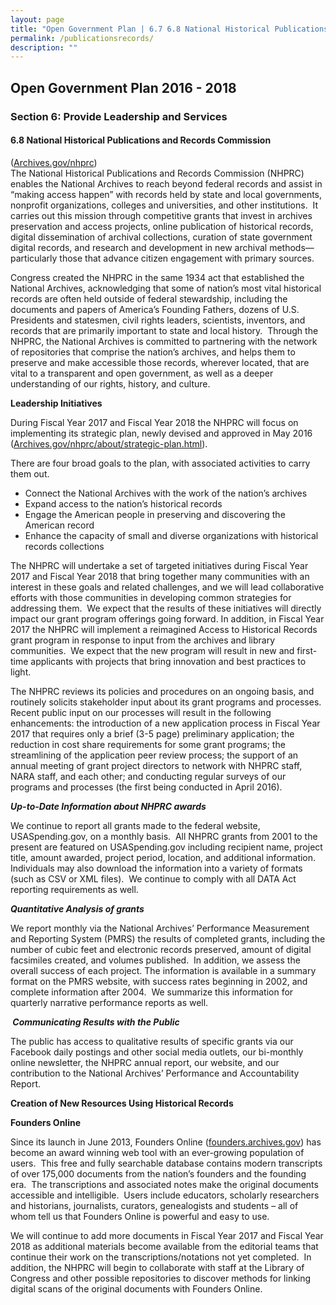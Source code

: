 ```yaml
---
layout: page
title: "Open Government Plan | 6.7 6.8 National Historical Publications and Records Commission "
permalink: /publicationsrecords/
description: ""
---
```


## Open Government Plan 2016 - 2018

### Section 6: Provide Leadership and Services

#### 6.8 National Historical Publications and Records Commission



<p>(<a href="http://archives.gov/nhprc/">Archives.gov/nhprc</a>)<br />
The National Historical Publications and Records Commission (NHPRC) enables the National Archives to reach beyond federal records and assist in “making access happen” with records held by state and local governments, nonprofit organizations, colleges and universities, and other institutions.&nbsp; It carries out this mission through competitive grants that invest in archives preservation and access projects, online publication of historical records, digital dissemination of archival collections, curation of state government digital records, and research and development in new archival methods—particularly those that advance citizen engagement with primary sources.</p>

<p>Congress created the NHPRC in the same 1934 act that established the National Archives, acknowledging that some of nation’s most vital historical records are often held outside of federal stewardship, including the documents and papers of America’s Founding Fathers, dozens of U.S. Presidents and statesmen, civil rights leaders, scientists, inventors, and records that are primarily important to state and local history.&nbsp; Through the NHPRC, the National Archives is committed to partnering with the network of repositories that comprise the nation’s archives, and helps them to preserve and make accessible those records, wherever located, that are vital to a transparent and open government, as well as a deeper understanding of our rights, history, and culture.</p>

<p><strong>Leadership Initiatives</strong></p>

<p>During Fiscal Year 2017 and Fiscal Year 2018 the NHPRC will focus on implementing its strategic plan, newly devised and approved in May 2016 (<a href="http://www.archives.gov/nhprc/about/strategic-plan.html">Archives.gov/nhprc/about/strategic-plan.html</a>).</p>

<p>There are four broad goals to the plan, with associated activities to carry them out.</p>

<ul>
  <li>Connect the National Archives with the work of the nation’s archives</li>
  <li>Expand access to the nation’s historical records</li>
  <li>Engage the American people in preserving and discovering the American record</li>
  <li>Enhance the capacity of small and diverse organizations with historical records collections</li>
</ul>

<p>The NHPRC will undertake a set of targeted initiatives during Fiscal Year 2017 and Fiscal Year 2018 that bring together many communities with an interest in these goals and related challenges, and we will lead collaborative efforts with those communities in developing common strategies for addressing them.&nbsp; We expect that the results of these initiatives will directly impact our grant program offerings going forward. In addition, in Fiscal Year 2017 the NHPRC will implement a reimagined Access to Historical Records grant program in response to input from the archives and library communities.&nbsp; We expect that the new program will result in new and first-time applicants with projects that bring innovation and best practices to light.</p>

<p>The NHPRC reviews its policies and procedures on an ongoing basis, and routinely solicits stakeholder input about its grant programs and processes.&nbsp; Recent public input on our processes will result in the following enhancements: the introduction of a new application process in Fiscal Year 2017 that requires only a brief (3-5 page) preliminary application; the reduction in cost share requirements for some grant programs; the streamlining of the application peer review process; the support of an annual meeting of grant project directors to network with NHPRC staff, NARA staff, and each other; and conducting regular surveys of our programs and processes (the first being conducted in April 2016).</p>

<p><strong><em>Up-to-Date Information about NHPRC awards</em></strong></p>

<p>We continue to report all grants made to the federal website, USASpending.gov, on a monthly basis.&nbsp; All NHPRC grants from 2001 to the present are featured on USASpending.gov including recipient name, project title, amount awarded, project period, location, and additional information.&nbsp; Individuals may also download the information into a variety of formats (such as CSV or XML files).&nbsp; We continue to comply with all DATA Act reporting requirements as well.</p>

<p><strong><em>Quantitative Analysis of grants</em></strong></p>

<p>We report monthly via the National Archives’ Performance Measurement and Reporting System (PMRS) the results of completed grants, including the number of cubic feet and electronic records preserved, amount of digital facsimiles created, and volumes published.&nbsp; In addition, we assess the overall success of each project. The information is available in a summary format on the PMRS website, with success rates beginning in 2002, and complete information after 2004.&nbsp; We summarize this information for quarterly narrative performance reports as well.</p>

<p><strong><em>&nbsp;</em></strong><strong><em>Communicating Results with the Public </em>&nbsp;</strong></p>

<p>The public has access to qualitative results of specific grants via our Facebook daily postings and other social media outlets, our bi-monthly online newsletter, the NHPRC annual report, our website, and our contribution to the National Archives’ Performance and Accountability Report.</p>

<p><strong>Creation of New Resources Using Historical Records</strong></p>

<p><strong>Founders Online<em>&nbsp; &nbsp;&nbsp;&nbsp;&nbsp;&nbsp;&nbsp;&nbsp;&nbsp;&nbsp;&nbsp;&nbsp; </em></strong></p>

<p>Since its launch in June 2013, Founders Online (<a href="http://founders.archives.gov/">founders.archives.gov</a>) has become an award winning web tool with an ever-growing population of users.&nbsp; This free and fully searchable database contains modern transcripts of over 175,000 documents from the nation’s founders and the founding era.&nbsp; The transcriptions and associated notes make the original documents accessible and intelligible.&nbsp; Users include educators, scholarly researchers and historians, journalists, curators, genealogists and students – all of whom tell us that Founders Online is powerful and easy to use.</p>

<p>We will continue to add more documents in Fiscal Year 2017 and Fiscal Year 2018 as additional materials become available from the editorial teams that continue their work on the transcriptions/notations not yet completed.&nbsp; In addition, the NHPRC will begin to collaborate with staff at the Library of Congress and other possible repositories to discover methods for linking digital scans of the original documents with Founders Online. &nbsp;</p>
